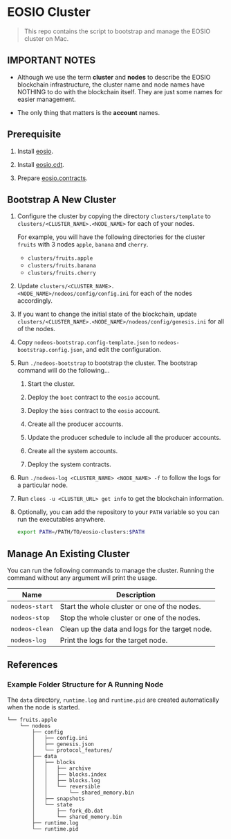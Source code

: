 # EOSIO Cluster

> This repo contains the script to bootstrap and manage the EOSIO cluster on Mac.

## IMPORTANT NOTES

- Although we use the term **cluster** and **nodes** to describe the EOSIO blockchain infrastructure, the cluster name and
  node names have NOTHING to do with the blockchain itself. They are just some names for easier management.

- The only thing that matters is the **account** names.

## Prerequisite

1. Install [eosio](https://github.com/eosio/eos).

2. Install [eosio.cdt](https://github.com/eosio/eosio.cdt).

3. Prepare [eosio.contracts](https://github.com/eosio/eosio.contracts).

## Bootstrap A New Cluster

1. Configure the cluster by copying the directory `clusters/template` to `clusters/<CLUSTER_NAME>.<NODE_NAME>` for each
   of your nodes.

   For example, you will have the following directories for the cluster `fruits` with 3 nodes `apple`, `banana` and
   `cherry`.

   - `clusters/fruits.apple`
   - `clusters/fruits.banana`
   - `clusters/fruits.cherry`

2. Update `clusters/<CLUSTER_NAME>.<NODE_NAME>/nodeos/config/config.ini` for each of the nodes accordingly.

3. If you want to change the initial state of the blockchain, update
   `clusters/<CLUSTER_NAME>.<NODE_NAME>/nodeos/config/genesis.ini` for all of the nodes.

4. Copy `nodeos-bootstrap.config-template.json` to `nodeos-bootstrap.config.json`, and edit the configuration.

5. Run `./nodeos-bootstrap` to bootstrap the cluster. The bootstrap command will do the following...

   1. Start the cluster.

   2. Deploy the `boot` contract to the `eosio` account.

   3. Deploy the `bios` contract to the `eosio` account.

   4. Create all the producer accounts.

   5. Update the producer schedule to include all the producer accounts.

   6. Create all the system accounts.

   7. Deploy the system contracts.

6. Run `./nodeos-log <CLUSTER_NAME> <NODE_NAME> -f` to follow the logs for a particular node.

7. Run `cleos -u <CLUSTER_URL> get info` to get the blockchain information.

8. Optionally, you can add the repository to your `PATH` variable so you can run the executables anywhere.

   ```sh
   export PATH=/PATH/TO/eosio-clusters:$PATH
   ```

## Manage An Existing Cluster

You can run the following commands to manage the cluster. Running the command without any argument will print the usage.

| Name           | Description |
|----------------|-------------|
| `nodeos-start` | Start the whole cluster or one of the nodes. |
| `nodeos-stop`  | Stop the whole cluster or one of the nodes. |
| `nodeos-clean` | Clean up the data and logs for the target node. |
| `nodeos-log`   | Print the logs for the target node. | 

## References

### Example Folder Structure for A Running Node

The `data` directory, `runtime.log` and `runtime.pid` are created automatically when the node is started.

```
└── fruits.apple
    └── nodeos
        ├── config
        │   ├── config.ini
        │   ├── genesis.json
        │   └── protocol_features/
        ├── data
        │   ├── blocks
        │   │   ├── archive
        │   │   ├── blocks.index
        │   │   ├── blocks.log
        │   │   └── reversible
        │   │       └── shared_memory.bin
        │   ├── snapshots
        │   └── state
        │       ├── fork_db.dat
        │       └── shared_memory.bin
        ├── runtime.log
        └── runtime.pid
```
